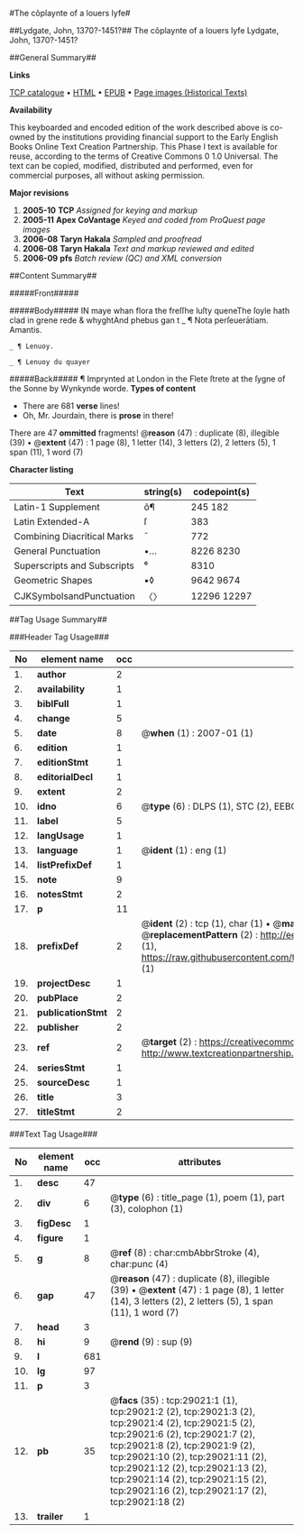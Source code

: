 #The cõplaynte of a louers lyfe#

##Lydgate, John, 1370?-1451?##
The cõplaynte of a louers lyfe
Lydgate, John, 1370?-1451?

##General Summary##

**Links**

[TCP catalogue](http://www.ota.ox.ac.uk/tcp/)  • 
[HTML](http://tei.it.ox.ac.uk/tcp/Texts-HTML/free/A06/A06548.html)  • 
[EPUB](http://tei.it.ox.ac.uk/tcp/Texts-EPUB/free/A06/A06548.epub) • 
[Page images (Historical Texts)](https://data.historicaltexts.jisc.ac.uk/view?pubId=eebo-34382589e&pageId=eebo-34382589e-29021-1)

**Availability**

This keyboarded and encoded edition of the
	       work described above is co-owned by the institutions
	       providing financial support to the Early English Books
	       Online Text Creation Partnership. This Phase I text is
	       available for reuse, according to the terms of Creative
	       Commons 0 1.0 Universal. The text can be copied,
	       modified, distributed and performed, even for
	       commercial purposes, all without asking permission.

**Major revisions**

1. __2005-10__ __TCP__ *Assigned for keying and markup*
1. __2005-11__ __Apex CoVantage__ *Keyed and coded from ProQuest page images*
1. __2006-08__ __Taryn Hakala__ *Sampled and proofread*
1. __2006-08__ __Taryn Hakala__ *Text and markup reviewed and edited*
1. __2006-09__ __pfs__ *Batch review (QC) and XML conversion*

##Content Summary##

#####Front#####

#####Body#####
IN maye whan flora the freſſhe luſty queneThe ſoyle hath clad in grene rede & whyghtAnd phebus gan t
    _ ¶ Nota perſeuerātiam. Amantis.

    _ ¶ Lenuoy.

    _ ¶ Lenuoy du quayer

#####Back#####
¶ Imprynted at London in the Flete ſtrete at the ſygne of the Sonne by Wynkynde worde.
**Types of content**

  * There are 681 **verse** lines!
  * Oh, Mr. Jourdain, there is **prose** in there!

There are 47 **ommitted** fragments! 
 @__reason__ (47) : duplicate (8), illegible (39)  •  @__extent__ (47) : 1 page (8), 1 letter (14), 3 letters (2), 2 letters (5), 1 span (11), 1 word (7)

**Character listing**


|Text|string(s)|codepoint(s)|
|---|---|---|
|Latin-1 Supplement|õ¶|245 182|
|Latin Extended-A|ſ|383|
|Combining             Diacritical Marks|̄|772|
|General Punctuation|•…|8226 8230|
|Superscripts             and Subscripts|⁶|8310|
|Geometric Shapes|▪◊|9642 9674|
|CJKSymbolsandPunctuation|〈〉|12296 12297|

##Tag Usage Summary##

###Header Tag Usage###

|No|element name|occ|attributes|
|---|---|---|---|
|1.|__author__|2||
|2.|__availability__|1||
|3.|__biblFull__|1||
|4.|__change__|5||
|5.|__date__|8| @__when__ (1) : 2007-01 (1)|
|6.|__edition__|1||
|7.|__editionStmt__|1||
|8.|__editorialDecl__|1||
|9.|__extent__|2||
|10.|__idno__|6| @__type__ (6) : DLPS (1), STC (2), EEBO-CITATION (1), OCLC (1), VID (1)|
|11.|__label__|5||
|12.|__langUsage__|1||
|13.|__language__|1| @__ident__ (1) : eng (1)|
|14.|__listPrefixDef__|1||
|15.|__note__|9||
|16.|__notesStmt__|2||
|17.|__p__|11||
|18.|__prefixDef__|2| @__ident__ (2) : tcp (1), char (1)  •  @__matchPattern__ (2) : ([0-9\-]+):([0-9IVX]+) (1), (.+) (1)  •  @__replacementPattern__ (2) : http://eebo.chadwyck.com/downloadtiff?vid=$1&page=$2 (1), https://raw.githubusercontent.com/textcreationpartnership/Texts/master/tcpchars.xml#$1 (1)|
|19.|__projectDesc__|1||
|20.|__pubPlace__|2||
|21.|__publicationStmt__|2||
|22.|__publisher__|2||
|23.|__ref__|2| @__target__ (2) : https://creativecommons.org/publicdomain/zero/1.0/ (1), http://www.textcreationpartnership.org/docs/. (1)|
|24.|__seriesStmt__|1||
|25.|__sourceDesc__|1||
|26.|__title__|3||
|27.|__titleStmt__|2||


###Text Tag Usage###

|No|element name|occ|attributes|
|---|---|---|---|
|1.|__desc__|47||
|2.|__div__|6| @__type__ (6) : title_page (1), poem (1), part (3), colophon (1)|
|3.|__figDesc__|1||
|4.|__figure__|1||
|5.|__g__|8| @__ref__ (8) : char:cmbAbbrStroke (4), char:punc (4)|
|6.|__gap__|47| @__reason__ (47) : duplicate (8), illegible (39)  •  @__extent__ (47) : 1 page (8), 1 letter (14), 3 letters (2), 2 letters (5), 1 span (11), 1 word (7)|
|7.|__head__|3||
|8.|__hi__|9| @__rend__ (9) : sup (9)|
|9.|__l__|681||
|10.|__lg__|97||
|11.|__p__|3||
|12.|__pb__|35| @__facs__ (35) : tcp:29021:1 (1), tcp:29021:2 (2), tcp:29021:3 (2), tcp:29021:4 (2), tcp:29021:5 (2), tcp:29021:6 (2), tcp:29021:7 (2), tcp:29021:8 (2), tcp:29021:9 (2), tcp:29021:10 (2), tcp:29021:11 (2), tcp:29021:12 (2), tcp:29021:13 (2), tcp:29021:14 (2), tcp:29021:15 (2), tcp:29021:16 (2), tcp:29021:17 (2), tcp:29021:18 (2)|
|13.|__trailer__|1||

